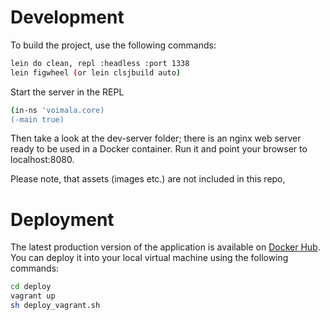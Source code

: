 # Development

To build the project, use the following commands:

```bash
lein do clean, repl :headless :port 1338
lein figwheel (or lein clsjbuild auto)
```

Start the server in the REPL
```bash
(in-ns 'voimala.core)
(-main true)
```

Then take a look at the dev-server folder; there is an nginx web server ready to be used in a Docker container. Run it and point your browser to localhost:8080.

Please note, that assets (images etc.) are not included in this repo,

# Deployment

The latest production version of the application is available on [Docker Hub](https://hub.docker.com/u/jarzka/). You can deploy it into your local virtual machine using the following commands:

```bash
cd deploy
vagrant up
sh deploy_vagrant.sh
```